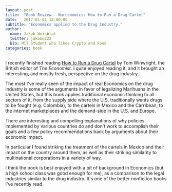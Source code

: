 ```yaml
---
layout: post
title:  "Book Review - Narconomics: How to Run a Drug Cartel"
date:   2017-01-01 18:00:00
subtitle: "Economics applied to the Drug Industry."
author: 
  name: Jakob Weisblat
  twitter: jakobw223
  bio: MIT Student who likes Crypto and Food
categories: book
---
```

I recently finished reading [How to Run a Drug Cartel](https://www.amazon.com/Narconomics-How-Run-Drug-Cartel/dp/1610395832) by Tom Winwright, the British editor of *The Economist*. I quite enjoyed reading it, and it brought an interesting, and mostly fresh, perspective on the drug industry.

The most I've really seen of the impact of real Economics on the drug industry is some of the arguments in favor of legalizing Marihuana in the United States, but this book applies traditional economic thinking to all sectors of it, from the supply side where the U.S. traditionally wants drugs to be fought (e.g. Colombia), to the cartels in Mexico and the Carribean, to the internet marketplaces and the demand-side in the U.S. and Europe.

There are interesting and compelling explanations of why policies implemented by various countries do and don't work to accomplish their goals and a few policy recommendations back by arguments about their economic impact.

In particular I found striking the treatment of the cartels in Mexico and their impact on the country around them, as well as their striking similarity to multinational corporations in a variety of way.

I think the book is best enjoyed with a bit of background in Economics (but a high school class was good enough for me), as a comparison to the legal industries similar to the drug industry. It's one of the better nonfiction books I've recently read.
